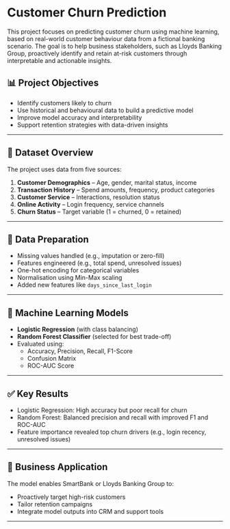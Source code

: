 # Customer Churn Prediction

This project focuses on predicting customer churn using machine learning, based on real-world customer behaviour data from a fictional banking scenario. The goal is to help business stakeholders, such as Lloyds Banking Group, proactively identify and retain at-risk customers through interpretable and actionable insights.

## 📊 Project Objectives

- Identify customers likely to churn
- Use historical and behavioural data to build a predictive model
- Improve model accuracy and interpretability
- Support retention strategies with data-driven insights

---

## 📁 Dataset Overview

The project uses data from five sources:

1. **Customer Demographics** – Age, gender, marital status, income
2. **Transaction History** – Spend amounts, frequency, product categories
3. **Customer Service** – Interactions, resolution status
4. **Online Activity** – Login frequency, service channels
5. **Churn Status** – Target variable (1 = churned, 0 = retained)

---

## 🧹 Data Preparation

- Missing values handled (e.g., imputation or zero-fill)
- Features engineered (e.g., total spend, unresolved issues)
- One-hot encoding for categorical variables
- Normalisation using Min-Max scaling
- Added new features like `days_since_last_login`

---

## 🧠 Machine Learning Models

- **Logistic Regression** (with class balancing)
- **Random Forest Classifier** (selected for best trade-off)
- Evaluated using:
  - Accuracy, Precision, Recall, F1-Score
  - Confusion Matrix
  - ROC-AUC Score

---

## ✅ Key Results

- Logistic Regression: High accuracy but poor recall for churn
- Random Forest: Balanced precision and recall with improved F1 and ROC-AUC
- Feature importance revealed top churn drivers (e.g., login recency, unresolved issues)

---

## 🚀 Business Application

The model enables SmartBank or Lloyds Banking Group to:

- Proactively target high-risk customers
- Tailor retention campaigns
- Integrate model outputs into CRM and support tools

---

